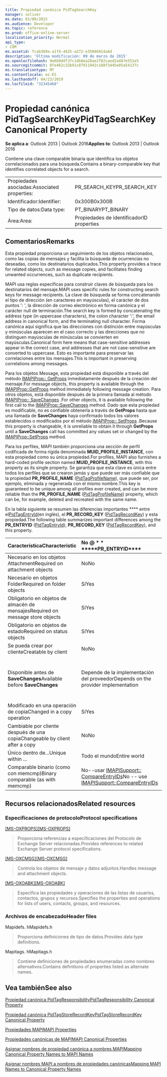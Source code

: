 ```yaml
---
title: Propiedad canónica PidTagSearchKey
manager: soliver
ms.date: 03/09/2015
ms.audience: Developer
ms.topic: reference
ms.prod: office-online-server
localization_priority: Normal
api_type:
- COM
ms.assetid: fcab369a-a1f4-4425-a272-e35046914a4d
description: 'Última modificación: 09 de marzo de 2015'
ms.openlocfilehash: 9e6b9ddf37c1db8ea28ae2f82caed2a487e551e5
ms.sourcegitcommit: 8fe462c32b91c87911942c188f3445e85a54137c
ms.translationtype: MT
ms.contentlocale: es-ES
ms.lasthandoff: 04/23/2019
ms.locfileid: "32345468"
---
```

# <a name="pidtagsearchkey-canonical-property"></a><span data-ttu-id="84b05-103">Propiedad canónica PidTagSearchKey</span><span class="sxs-lookup"><span data-stu-id="84b05-103">PidTagSearchKey Canonical Property</span></span>

  
  
<span data-ttu-id="84b05-104">**Se aplica a**: Outlook 2013 | Outlook 2016</span><span class="sxs-lookup"><span data-stu-id="84b05-104">**Applies to**: Outlook 2013 | Outlook 2016</span></span> 
  
<span data-ttu-id="84b05-105">Contiene una clave comparable binaria que identifica los objetos correlacionados para una búsqueda.</span><span class="sxs-lookup"><span data-stu-id="84b05-105">Contains a binary-comparable key that identifies correlated objects for a search.</span></span>
  
|||
|:-----|:-----|
|<span data-ttu-id="84b05-106">Propiedades asociadas:</span><span class="sxs-lookup"><span data-stu-id="84b05-106">Associated properties:</span></span>  <br/> |<span data-ttu-id="84b05-107">PR_SEARCH_KEY</span><span class="sxs-lookup"><span data-stu-id="84b05-107">PR_SEARCH_KEY</span></span>  <br/> |
|<span data-ttu-id="84b05-108">Identificador:</span><span class="sxs-lookup"><span data-stu-id="84b05-108">Identifier:</span></span>  <br/> |<span data-ttu-id="84b05-109">0x300B</span><span class="sxs-lookup"><span data-stu-id="84b05-109">0x300B</span></span>  <br/> |
|<span data-ttu-id="84b05-110">Tipo de datos:</span><span class="sxs-lookup"><span data-stu-id="84b05-110">Data type:</span></span>  <br/> |<span data-ttu-id="84b05-111">PT_BINARY</span><span class="sxs-lookup"><span data-stu-id="84b05-111">PT_BINARY</span></span>  <br/> |
|<span data-ttu-id="84b05-112">Área:</span><span class="sxs-lookup"><span data-stu-id="84b05-112">Area:</span></span>  <br/> |<span data-ttu-id="84b05-113">Propiedades de identificador</span><span class="sxs-lookup"><span data-stu-id="84b05-113">ID properties</span></span>  <br/> |
   
## <a name="remarks"></a><span data-ttu-id="84b05-114">Comentarios</span><span class="sxs-lookup"><span data-stu-id="84b05-114">Remarks</span></span>

<span data-ttu-id="84b05-115">Esta propiedad proporciona un seguimiento de los objetos relacionados, como las copias de mensajes y facilita la búsqueda de ocurrencias no deseadas, como los destinatarios duplicados.</span><span class="sxs-lookup"><span data-stu-id="84b05-115">This property provides a trace for related objects, such as message copies, and facilitates finding unwanted occurrences, such as duplicate recipients.</span></span>
  
<span data-ttu-id="84b05-116">MAPI usa reglas específicas para construir claves de búsqueda para los destinatarios del mensaje.</span><span class="sxs-lookup"><span data-stu-id="84b05-116">MAPI uses specific rules for constructing search keys for message recipients.</span></span> <span data-ttu-id="84b05-117">La clave de búsqueda se forma concatenando el tipo de dirección (en caracteres en mayúsculas), el carácter de dos puntos ': ', la dirección de correo electrónico en forma canónica y el carácter null de terminación.</span><span class="sxs-lookup"><span data-stu-id="84b05-117">The search key is formed by concatenating the address type (in uppercase characters), the colon character ':', the email address in canonical form, and the terminating null character.</span></span> <span data-ttu-id="84b05-118">Forma canónica aquí significa que las direcciones con distinción entre mayúsculas y minúsculas aparecen en el caso correcto y las direcciones que no distinguen mayúsculas de minúsculas se convierten en mayúsculas.</span><span class="sxs-lookup"><span data-stu-id="84b05-118">Canonical form here means that case-sensitive addresses appear in the correct case, and addresses that are not case-sensitive are converted to uppercase.</span></span> <span data-ttu-id="84b05-119">Esto es importante para preservar las correlaciones entre los mensajes.</span><span class="sxs-lookup"><span data-stu-id="84b05-119">This is important in preserving correlations among messages.</span></span>
  
<span data-ttu-id="84b05-120">Para los objetos Message, esta propiedad está disponible a través del método [IMAPIProp:: GetProps](imapiprop-getprops.md) inmediatamente después de la creación del mensaje.</span><span class="sxs-lookup"><span data-stu-id="84b05-120">For message objects, this property is available through the [IMAPIProp::GetProps](imapiprop-getprops.md) method immediately following message creation.</span></span> <span data-ttu-id="84b05-121">Para otros objetos, está disponible después de la primera llamada al método [IMAPIProp:: SaveChanges](imapiprop-savechanges.md) .</span><span class="sxs-lookup"><span data-stu-id="84b05-121">For other objects, it is available following the first call to the [IMAPIProp::SaveChanges](imapiprop-savechanges.md) method.</span></span> <span data-ttu-id="84b05-122">Dado que esta propiedad es modificable, no es confiable obtenerla a través de **GetProps** hasta que una llamada de **SaveChanges** haya confirmado todos los valores establecidos o modificados por el método [IMAPIProp:: SetProps](imapiprop-setprops.md) .</span><span class="sxs-lookup"><span data-stu-id="84b05-122">Because this property is changeable, it is unreliable to obtain it through **GetProps** until a **SaveChanges** call has committed any values set or changed by the [IMAPIProp::SetProps](imapiprop-setprops.md) method.</span></span> 
  
<span data-ttu-id="84b05-123">Para los perfiles, MAPI también proporciona una sección de perfil codificada de forma rígida denominada **MUID_PROFILE_INSTANCE**, con esta propiedad como su única propiedad.</span><span class="sxs-lookup"><span data-stu-id="84b05-123">For profiles, MAPI also furnishes a hard-coded profile section named **MUID_PROFILE_INSTANCE**, with this property as its single property.</span></span> <span data-ttu-id="84b05-124">Se garantiza que esta clave es única entre todos los perfiles que se crearon jamás y que puede ser más confiable que la propiedad **PR_PROFILE_NAME** ([PidTagProfileName](pidtagprofilename-canonical-property.md)), que puede ser, por ejemplo, eliminada y regenerada con el mismo nombre.</span><span class="sxs-lookup"><span data-stu-id="84b05-124">This key is guaranteed to be unique among all profiles ever created, and can be more reliable than the **PR_PROFILE_NAME** ([PidTagProfileName](pidtagprofilename-canonical-property.md)) property, which can be, for example, deleted and recreated with the same name.</span></span>
  
<span data-ttu-id="84b05-125">En la tabla siguiente se resumen las diferencias importantes \*\*\*\* entre el[PidTagEntryId](pidtagentryid-canonical-property.md)(en inglés), el **PR_RECORD_KEY** ([PidTagRecordKey](pidtagrecordkey-canonical-property.md)) y esta propiedad.</span><span class="sxs-lookup"><span data-stu-id="84b05-125">The following table summarizes important differences among the **PR_ENTRYID** ([PidTagEntryId](pidtagentryid-canonical-property.md)), **PR_RECORD_KEY** ([PidTagRecordKey](pidtagrecordkey-canonical-property.md)), and this property.</span></span>
  
|<span data-ttu-id="84b05-126">**Característica**</span><span class="sxs-lookup"><span data-stu-id="84b05-126">**Characteristic**</span></span>|<span data-ttu-id="84b05-127">No @ \* \* \*</span><span class="sxs-lookup"><span data-stu-id="84b05-127">\*\*\*\*PR_ENTRYID\*\*\*\*</span></span>|<span data-ttu-id="84b05-128">PR_RECORD_KEY \* \* \* \*</span><span class="sxs-lookup"><span data-stu-id="84b05-128">\*\*\*\*PR_RECORD_KEY\*\*\*\*</span></span>|<span data-ttu-id="84b05-129">PR_SEARCH_KEY \* \* \* \*</span><span class="sxs-lookup"><span data-stu-id="84b05-129">\*\*\*\*PR_SEARCH_KEY\*\*\*\*</span></span>|
|:-----|:-----|:-----|:-----|
|<span data-ttu-id="84b05-130">Necesario en los objetos Attachment</span><span class="sxs-lookup"><span data-stu-id="84b05-130">Required on attachment objects</span></span>  <br/> |<span data-ttu-id="84b05-131">No</span><span class="sxs-lookup"><span data-stu-id="84b05-131">No</span></span>  <br/> |<span data-ttu-id="84b05-132">Sí</span><span class="sxs-lookup"><span data-stu-id="84b05-132">Yes</span></span>  <br/> |<span data-ttu-id="84b05-133">No</span><span class="sxs-lookup"><span data-stu-id="84b05-133">No</span></span>  <br/> |
|<span data-ttu-id="84b05-134">Necesario en objetos Folder</span><span class="sxs-lookup"><span data-stu-id="84b05-134">Required on folder objects</span></span>  <br/> |<span data-ttu-id="84b05-135">Sí</span><span class="sxs-lookup"><span data-stu-id="84b05-135">Yes</span></span>  <br/> |<span data-ttu-id="84b05-136">Sí</span><span class="sxs-lookup"><span data-stu-id="84b05-136">Yes</span></span>  <br/> |<span data-ttu-id="84b05-137">No</span><span class="sxs-lookup"><span data-stu-id="84b05-137">No</span></span>  <br/> |
|<span data-ttu-id="84b05-138">Obligatorio en objetos de almacén de mensajes</span><span class="sxs-lookup"><span data-stu-id="84b05-138">Required on message store objects</span></span>  <br/> |<span data-ttu-id="84b05-139">Sí</span><span class="sxs-lookup"><span data-stu-id="84b05-139">Yes</span></span>  <br/> |<span data-ttu-id="84b05-140">Sí</span><span class="sxs-lookup"><span data-stu-id="84b05-140">Yes</span></span>  <br/> |<span data-ttu-id="84b05-141">No</span><span class="sxs-lookup"><span data-stu-id="84b05-141">No</span></span>  <br/> |
|<span data-ttu-id="84b05-142">Obligatorio en objetos de estado</span><span class="sxs-lookup"><span data-stu-id="84b05-142">Required on status objects</span></span>  <br/> |<span data-ttu-id="84b05-143">Sí</span><span class="sxs-lookup"><span data-stu-id="84b05-143">Yes</span></span>  <br/> |<span data-ttu-id="84b05-144">No</span><span class="sxs-lookup"><span data-stu-id="84b05-144">No</span></span>  <br/> |<span data-ttu-id="84b05-145">No</span><span class="sxs-lookup"><span data-stu-id="84b05-145">No</span></span>  <br/> |
|<span data-ttu-id="84b05-146">Se pueda crear por cliente</span><span class="sxs-lookup"><span data-stu-id="84b05-146">Creatable by client</span></span>  <br/> |<span data-ttu-id="84b05-147">No</span><span class="sxs-lookup"><span data-stu-id="84b05-147">No</span></span>  <br/> |<span data-ttu-id="84b05-148">No</span><span class="sxs-lookup"><span data-stu-id="84b05-148">No</span></span>  <br/> |<span data-ttu-id="84b05-149">Sí</span><span class="sxs-lookup"><span data-stu-id="84b05-149">Yes</span></span>  <br/> |
|<span data-ttu-id="84b05-150">Disponible antes de **SaveChanges**</span><span class="sxs-lookup"><span data-stu-id="84b05-150">Available before **SaveChanges**</span></span> <br/> |<span data-ttu-id="84b05-151">Depende de la implementación del proveedor</span><span class="sxs-lookup"><span data-stu-id="84b05-151">Depends on the provider implementation</span></span>  <br/> |<span data-ttu-id="84b05-152">Depende de la implementación del proveedor</span><span class="sxs-lookup"><span data-stu-id="84b05-152">Depends on the provider implementation</span></span>  <br/> |<span data-ttu-id="84b05-153">Para los mensajes, sí.</span><span class="sxs-lookup"><span data-stu-id="84b05-153">For messages, Yes.</span></span> <span data-ttu-id="84b05-154">Para otros, depende de la implementación del proveedor.</span><span class="sxs-lookup"><span data-stu-id="84b05-154">For others, It depends on the provider implementation.</span></span>  <br/> |
|<span data-ttu-id="84b05-155">Modificado en una operación de copia</span><span class="sxs-lookup"><span data-stu-id="84b05-155">Changed in a copy operation</span></span>  <br/> |<span data-ttu-id="84b05-156">Sí</span><span class="sxs-lookup"><span data-stu-id="84b05-156">Yes</span></span>  <br/> |<span data-ttu-id="84b05-157">Sí</span><span class="sxs-lookup"><span data-stu-id="84b05-157">Yes</span></span>  <br/> |<span data-ttu-id="84b05-158">No</span><span class="sxs-lookup"><span data-stu-id="84b05-158">No</span></span>  <br/> |
|<span data-ttu-id="84b05-159">Cambiable por cliente después de una copia</span><span class="sxs-lookup"><span data-stu-id="84b05-159">Changeable by client after a copy</span></span>  <br/> |<span data-ttu-id="84b05-160">No</span><span class="sxs-lookup"><span data-stu-id="84b05-160">No</span></span>  <br/> |<span data-ttu-id="84b05-161">No</span><span class="sxs-lookup"><span data-stu-id="84b05-161">No</span></span>  <br/> |<span data-ttu-id="84b05-162">Sí</span><span class="sxs-lookup"><span data-stu-id="84b05-162">Yes</span></span>  <br/> |
|<span data-ttu-id="84b05-163">Único dentro de...</span><span class="sxs-lookup"><span data-stu-id="84b05-163">Unique within ...</span></span>  <br/> |<span data-ttu-id="84b05-164">Todo el mundo</span><span class="sxs-lookup"><span data-stu-id="84b05-164">Entire world</span></span>  <br/> |<span data-ttu-id="84b05-165">Instancia del proveedor</span><span class="sxs-lookup"><span data-stu-id="84b05-165">Provider instance</span></span>  <br/> |<span data-ttu-id="84b05-166">Todo el mundo</span><span class="sxs-lookup"><span data-stu-id="84b05-166">Entire world</span></span>  <br/> |
|<span data-ttu-id="84b05-167">Comparable binario (como con memcmp)</span><span class="sxs-lookup"><span data-stu-id="84b05-167">Binary comparable (as with memcmp)</span></span>  <br/> |<span data-ttu-id="84b05-168">No--usar [IMAPISupport:: CompareEntryIDs](imapisupport-compareentryids.md)</span><span class="sxs-lookup"><span data-stu-id="84b05-168">No -- use [IMAPISupport::CompareEntryIDs](imapisupport-compareentryids.md)</span></span> <br/> |<span data-ttu-id="84b05-169">Sí</span><span class="sxs-lookup"><span data-stu-id="84b05-169">Yes</span></span>  <br/> |<span data-ttu-id="84b05-170">Sí</span><span class="sxs-lookup"><span data-stu-id="84b05-170">Yes</span></span>  <br/> |
   
## <a name="related-resources"></a><span data-ttu-id="84b05-171">Recursos relacionados</span><span class="sxs-lookup"><span data-stu-id="84b05-171">Related resources</span></span>

### <a name="protocol-specifications"></a><span data-ttu-id="84b05-172">Especificaciones de protocolo</span><span class="sxs-lookup"><span data-stu-id="84b05-172">Protocol specifications</span></span>

<span data-ttu-id="84b05-173">[[MS-OXPROPS]](https://msdn.microsoft.com/library/f6ab1613-aefe-447d-a49c-18217230b148%28Office.15%29.aspx)</span><span class="sxs-lookup"><span data-stu-id="84b05-173">[[MS-OXPROPS]](https://msdn.microsoft.com/library/f6ab1613-aefe-447d-a49c-18217230b148%28Office.15%29.aspx)</span></span>
  
> <span data-ttu-id="84b05-174">Proporciona referencias a especificaciones del Protocolo de Exchange Server relacionadas.</span><span class="sxs-lookup"><span data-stu-id="84b05-174">Provides references to related Exchange Server protocol specifications.</span></span>
    
<span data-ttu-id="84b05-175">[[MS-OXCMSG]](https://msdn.microsoft.com/library/7fd7ec40-deec-4c06-9493-1bc06b349682%28Office.15%29.aspx)</span><span class="sxs-lookup"><span data-stu-id="84b05-175">[[MS-OXCMSG]](https://msdn.microsoft.com/library/7fd7ec40-deec-4c06-9493-1bc06b349682%28Office.15%29.aspx)</span></span>
  
> <span data-ttu-id="84b05-176">Controla los objetos de mensaje y datos adjuntos.</span><span class="sxs-lookup"><span data-stu-id="84b05-176">Handles message and attachment objects.</span></span>
    
<span data-ttu-id="84b05-177">[[MS-OXOABK]](https://msdn.microsoft.com/library/f4cf9b4c-9232-4506-9e71-2270de217614%28Office.15%29.aspx)</span><span class="sxs-lookup"><span data-stu-id="84b05-177">[[MS-OXOABK]](https://msdn.microsoft.com/library/f4cf9b4c-9232-4506-9e71-2270de217614%28Office.15%29.aspx)</span></span>
  
> <span data-ttu-id="84b05-178">Especifica las propiedades y operaciones de las listas de usuarios, contactos, grupos y recursos.</span><span class="sxs-lookup"><span data-stu-id="84b05-178">Specifies the properties and operations for lists of users, contacts, groups, and resources.</span></span>
    
### <a name="header-files"></a><span data-ttu-id="84b05-179">Archivos de encabezado</span><span class="sxs-lookup"><span data-stu-id="84b05-179">Header files</span></span>

<span data-ttu-id="84b05-180">Mapidefs. h</span><span class="sxs-lookup"><span data-stu-id="84b05-180">Mapidefs.h</span></span>
  
> <span data-ttu-id="84b05-181">Proporciona definiciones de tipo de datos.</span><span class="sxs-lookup"><span data-stu-id="84b05-181">Provides data type definitions.</span></span>
    
<span data-ttu-id="84b05-182">Mapitags. h</span><span class="sxs-lookup"><span data-stu-id="84b05-182">Mapitags.h</span></span>
  
> <span data-ttu-id="84b05-183">Contiene definiciones de propiedades enumeradas como nombres alternativos.</span><span class="sxs-lookup"><span data-stu-id="84b05-183">Contains definitions of properties listed as alternate names.</span></span>
    
## <a name="see-also"></a><span data-ttu-id="84b05-184">Vea también</span><span class="sxs-lookup"><span data-stu-id="84b05-184">See also</span></span>



[<span data-ttu-id="84b05-185">Propiedad canónica PidTagResponsibility</span><span class="sxs-lookup"><span data-stu-id="84b05-185">PidTagResponsibility Canonical Property</span></span>](pidtagresponsibility-canonical-property.md)
  
[<span data-ttu-id="84b05-186">Propiedad canónica PidTagStoreRecordKey</span><span class="sxs-lookup"><span data-stu-id="84b05-186">PidTagStoreRecordKey Canonical Property</span></span>](pidtagstorerecordkey-canonical-property.md)


[<span data-ttu-id="84b05-187">Propiedades MAPI</span><span class="sxs-lookup"><span data-stu-id="84b05-187">MAPI Properties</span></span>](mapi-properties.md)
  
[<span data-ttu-id="84b05-188">Propiedades canónicas de MAPI</span><span class="sxs-lookup"><span data-stu-id="84b05-188">MAPI Canonical Properties</span></span>](mapi-canonical-properties.md)
  
[<span data-ttu-id="84b05-189">Asignar nombres de propiedad canónica a nombres MAPI</span><span class="sxs-lookup"><span data-stu-id="84b05-189">Mapping Canonical Property Names to MAPI Names</span></span>](mapping-canonical-property-names-to-mapi-names.md)
  
[<span data-ttu-id="84b05-190">Asignar nombres MAPI a nombres de propiedades canónicas</span><span class="sxs-lookup"><span data-stu-id="84b05-190">Mapping MAPI Names to Canonical Property Names</span></span>](mapping-mapi-names-to-canonical-property-names.md)

